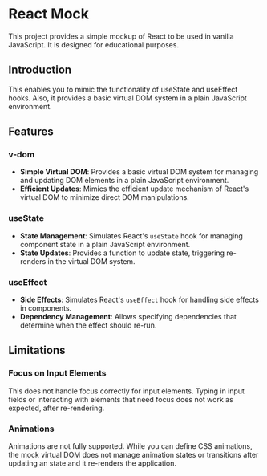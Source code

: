 # React Mock

This project provides a simple mockup of React to be used in vanilla JavaScript. It is designed for educational purposes.

## Introduction

This enables you to mimic the functionality of useState and useEffect hooks. Also, it provides a basic virtual DOM system in a plain JavaScript environment.

## Features

### v-dom

-   **Simple Virtual DOM**: Provides a basic virtual DOM system for managing and updating DOM elements in a plain JavaScript environment.
-   **Efficient Updates**: Mimics the efficient update mechanism of React's virtual DOM to minimize direct DOM manipulations.

### useState

-   **State Management**: Simulates React's `useState` hook for managing component state in a plain JavaScript environment.
-   **State Updates**: Provides a function to update state, triggering re-renders in the virtual DOM system.

### useEffect

-   **Side Effects**: Simulates React's `useEffect` hook for handling side effects in components.
-   **Dependency Management**: Allows specifying dependencies that determine when the effect should re-run.

## Limitations

### Focus on Input Elements

This does not handle focus correctly for input elements. Typing in input fields or interacting with elements that need focus does not work as expected, after re-rendering.

### Animations

Animations are not fully supported. While you can define CSS animations, the mock virtual DOM does not manage animation states or transitions after updating an state and it re-renders the application.
